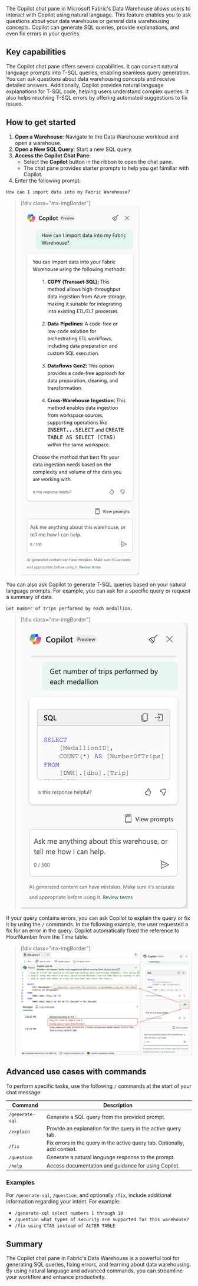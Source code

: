 The Copilot chat pane in Microsoft Fabric's Data Warehouse allows users to interact with Copilot using natural language. This feature enables you to ask questions about your data warehouse or general data warehousing concepts. Copilot can generate SQL queries, provide explanations, and even fix errors in your queries.

## Key capabilities

The Copilot chat pane offers several capabilities. It can convert natural language prompts into T-SQL queries, enabling seamless query generation. You can ask questions about data warehousing concepts and receive detailed answers. Additionally, Copilot provides natural language explanations for T-SQL code, helping users understand complex queries. It also helps resolving T-SQL errors by offering automated suggestions to fix issues.

## How to get started

1. **Open a Warehouse**: Navigate to the Data Warehouse workload and open a warehouse.
2. **Open a New SQL Query**: Start a new SQL query.
3. **Access the Copilot Chat Pane**:
   - Select the **Copilot** button in the ribbon to open the chat pane.
   - The chat pane provides starter prompts to help you get familiar with Copilot.
4. Enter the following prompt:

```copilot-prompt
How can I import data into my Fabric Warehouse?
```

> [!div class="mx-imgBorder"]
> [![Screenshot of the Fabric Warehouse Copilot Chat interface with general information.](../media/copilot-chat.png)](../media/copilot-chat.png#lightbox)

You can also ask Copilot to generate T-SQL queries based on your natural language prompts. For example, you can ask for a specific query or request a summary of data.

```copilot-prompt
Get number of trips performed by each medallion.
```

> [!div class="mx-imgBorder"]
> [![Screenshot of the Fabric Warehouse Copilot Chat interface with T-SQL Suggestion.](../media/copilot-chat-2.png)](../media/copilot-chat-2.png#lightbox)

If your query contains errors, you can ask Copilot to explain the query or fix it by using the `/` commands. In the following example, the user requested a fix for an error in the query. Copilot automatically fixed the reference to HourNumber from the Time table. 

> [!div class="mx-imgBorder"]
> [![Screenshot of the Fabric Warehouse Copilot Chat interface suggesting a fix.](../media/copilot-chat-fix.png)](../media/copilot-chat-fix.png#lightbox)

## Advanced use cases with commands

To perform specific tasks, use the following `/` commands at the start of your chat message:

| Command          | Description                                                                 |
|-------------------|-----------------------------------------------------------------------------|
| `/generate-sql`   | Generate a SQL query from the provided prompt.                             |
| `/explain`        | Provide an explanation for the query in the active query tab.              |
| `/fix`            | Fix errors in the query in the active query tab. Optionally, add context.  |
| `/question`       | Generate a natural language response to the prompt.                        |
| `/help`           | Access documentation and guidance for using Copilot.                      |

### Examples

For `/generate-sql`, `/question`, and optionally `/fix`, include additional information regarding your intent. For example:

- `/generate-sql select numbers 1 through 10`
- `/question what types of security are supported for this warehouse?`
- `/fix using CTAS instead of ALTER TABLE`

## Summary

The Copilot chat pane in Fabric's Data Warehouse is a powerful tool for generating SQL queries, fixing errors, and learning about data warehousing. By using natural language and advanced commands, you can streamline your workflow and enhance productivity.

